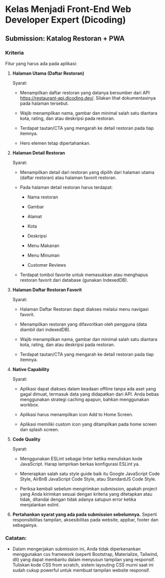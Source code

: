 # Kelas Menjadi Front-End Web Developer Expert (Dicoding)

## Submission: Katalog Restoran + PWA

### Kriteria

Fitur yang harus ada pada aplikasi:

1. **Halaman Utama (Daftar Restoran)**

    Syarat:
    - Menampilkan daftar restoran yang datanya bersumber dari API https://restaurant-api.dicoding.dev/. Silakan lihat dokumentasinya pada halaman tersebut.

    - Wajib menampilkan nama, gambar dan minimal salah satu diantara kota, rating, dan atau deskripsi pada restoran.
    - Terdapat tautan/CTA yang mengarah ke detail restoran pada tiap itemnya.
    - Hero elemen tetap dipertahankan.

2. **Halaman Detail Restoran**

    Syarat:
    - Menampilkan detail dari restoran yang dipilih dari halaman utama (daftar restoran) atau halaman favorit restoran.

    - Pada halaman detail restoran harus terdapat:
        - Nama restoran
        - Gambar
        - Alamat
        - Kota 
        - Deskripsi
        - Menu Makanan
        - Menu Minuman

        - Customer Reviews
    - Terdapat tombol favorite untuk memasukkan atau menghapus restoran favorit dari database (gunakan IndexedDB).

3. **Halaman Daftar Restoran Favorit**

    Syarat:
    - Halaman Daftar Restoran dapat diakses melalui menu navigasi favorit.

    - Menampilkan restoran yang difavoritkan oleh pengguna (data diambil dari indexedDB).
    - Wajib menampilkan nama, gambar dan minimal salah satu diantara kota, rating, dan atau deskripsi pada restoran.
    - Terdapat tautan/CTA yang mengarah ke detail restoran pada tiap itemnya.

4. **Native Capability**

    Syarat:
    - Aplikasi dapat diakses dalam keadaan offline tanpa ada aset yang gagal dimuat, termasuk data yang didapatkan dari API. Anda bebas menggunakan strategi caching apapun, bahkan menggunakan workbox.

    - Aplikasi harus menampilkan icon Add to Home Screen.
    - Aplikasi memiliki custom icon yang ditampilkan pada home screen dan splash screen.

5. **Code Quality**

    Syarat:
    - Menggunakan ESLint sebagai linter ketika menuliskan kode JavaScript. Harap lampirkan berkas konfigurasi ESLint ya.
    
    - Menerapkan salah satu style guide baik itu Google JavaScript Code Style, AirBnB JavaScript Code Style, atau StandardJS Code Style.
    - Periksa kembali sebelum mengirimkan submission, apakah project yang Anda kirimkan sesuai dengan kriteria yang ditetapkan atau tidak, ditandai dengan tidak adanya satupun error ketika menjalankan eslint.

6. **Pertahankan syarat yang ada pada submission sebelumnya.** Seperti responsibilitas tampilan, aksesibilitas pada website, appbar, footer dan sebagainya.

### Catatan:
- Dalam mengerjakan submission ini, Anda tidak diperkenankan menggunakan css framework (seperti Bootstrap, Materialize, Tailwind, dll) yang dapat membantu dalam menyusun tampilan yang responsif. Tuliskan kode CSS from scratch, sistem layouting CSS murni saat ini sudah cukup powerful untuk membuat tampilan website responsif.